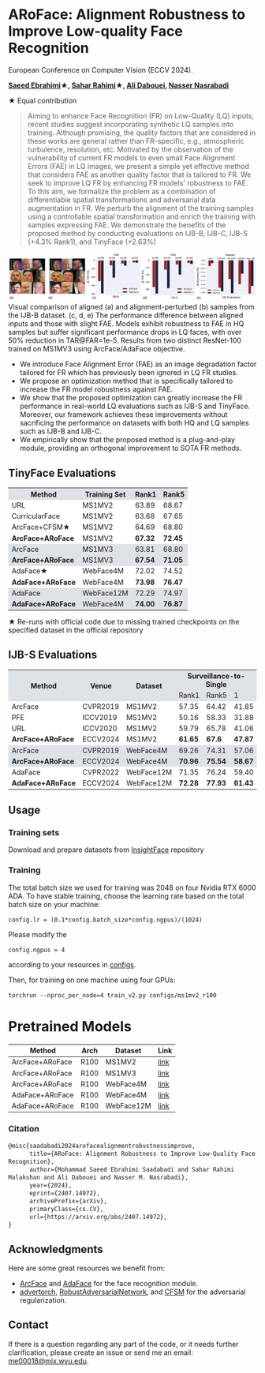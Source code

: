 # ARoFace: Alignment Robustness to Improve Low-quality Face Recognition
European Conference on Computer Vision (ECCV 2024).

**[Saeed Ebrahimi](https://msed-ebrahimi.github.io/)★, [Sahar Rahimi](https://saharr1372.github.io/)★, [Ali Dabouei](https://alldbi.github.io/), [Nasser Nasrabadi](https://scholar.google.com/citations?user=PNhUilMAAAAJ&hl=en)**

★ Equal contribution

> Aiming to enhance Face Recognition (FR) on Low-Quality (LQ) inputs, recent studies suggest incorporating synthetic LQ samples into training. Although promising, the quality factors that are considered in these works are general rather than FR-specific, e.g., atmospheric turbulence, resolution, etc.
  Motivated by the observation of the vulnerability of current FR models to even small Face Alignment Errors (FAE) in LQ images, we present a simple yet effective method that considers FAE as another quality factor that is tailored to FR. We seek to improve LQ FR by enhancing FR models' robustness to FAE. To this aim, we formalize the problem as a combination of differentiable spatial transformations and adversarial data augmentation in FR. We perturb the alignment of the training samples using a controllable spatial transformation and enrich the training with samples expressing FAE.
  We demonstrate the benefits of the proposed method by conducting evaluations on IJB-B, IJB-C, IJB-S (+4.3% Rank1), and TinyFace (+2.63%)

![Demo](assets/fig1.jpg)
Visual comparison of aligned (a) and alignment-perturbed (b) samples from the IJB-B dataset. (c, d, e) 
The performance difference between aligned inputs and those with slight FAE.
Models exhibit robustness to FAE in HQ samples but suffer significant performance drops in LQ faces, with over 50% reduction in TAR@FAR=1e-5. Results from two distinct ResNet-100 trained on MS1MV3 using ArcFace/AdaFace objective.


* We introduce Face Alignment Error (FAE) as an image degradation factor tailored for FR which has previously been ignored in LQ FR studies.
* We propose an optimization method that is specifically tailored to increase the FR model robustness against FAE.
* We show that the proposed optimization can greatly increase the FR performance in real-world LQ evaluations such as IJB-S and TinyFace. Moreover, our framework achieves these improvements without sacrificing the performance on datasets with both HQ and LQ samples such as IJB-B and IJB-C.
* We empirically show that the proposed method is a plug-and-play module, providing an orthogonal improvement to SOTA FR methods.


## TinyFace Evaluations

<table>
  <tr style="background-color: #dee2e6;">
    <th rowspan="1">Method</th>
    <th colspan="1">Training Set</th>
    <th colspan="1">Rank1</th>
    <th colspan="1">Rank5</th>
  </tr>
  <tr style="background-color: #ffffff;">
    <td>URL</td>
    <td>MS1MV2</td>
    <td>63.89</td>
    <td>68.67</td>
  </tr>
  <tr style="background-color: #ffffff;">
    <td>CurricularFace</td>
    <td>MS1MV2</td>
    <td>63.68</td>
    <td>67.65</td>
  </tr>
  <tr style="background-color: #ffffff;">
    <td>ArcFace+CFSM★</td>
    <td>MS1MV2</td>
    <td>64.69</td>
    <td>68.80</td>
  </tr>
  <tr style="background-color: #ffffff;">
    <td><b>ArcFace+ARoFace</b></td>
    <td>MS1MV2</td>
    <td><b>67.32</b></td>
    <td><b>72.45</b></td>
  </tr>
  <tr style="background-color: #dee2e6;">
    <td>ArcFace</td>
    <td>MS1MV3</td>
    <td>63.81</td>
    <td>68.80</td>
  </tr>
  <tr style="background-color: #dee2e6;">
    <td><b>ArcFace+ARoFace</b></td>
    <td>MS1MV3</td>
    <td><b>67.54</b></td>
    <td><b>71.05</b></td>
  </tr>
  <tr style="background-color: #ffffff;">
    <td>AdaFace★</td>
    <td>WebFace4M</td>
    <td>72.02</td>
    <td>74.52</td>
  </tr>
  <tr style="background-color: #ffffff;">
    <td><b>AdaFace+ARoFace</b></td>
    <td>WebFace4M</td>
    <td><b>73.98</b></td>
    <td><b>76.47</b></td>
  </tr>
  <tr style="background-color: #dee2e6;">
    <td>AdaFace</td>
    <td>WebFace12M</td>
    <td>72.29</td>
    <td>74.97</td>
  </tr>
  <tr style="background-color: #dee2e6;">
    <td><b>AdaFace+ARoFace</b></td>
    <td>WebFace4M</td>
    <td><b>74.00</b></td>
    <td><b>76.87</b></td>
  </tr>
</table>

★ Re-runs with official code due to missing trained checkpoints on the specified dataset in the official repository

## IJB-S Evaluations

<table>
  <tr style="background-color: #dee2e6;">
    <th rowspan="2">Method</th>
    <th rowspan="2">Venue</th>
    <th rowspan="2">Dataset</th>
    <th colspan="3">Surveillance-to-Single</th>
    <th colspan="3">Surveillance-to-Booking</th>
    <th colspan="3">Surveillance-to-Surveillance</th>
  </tr>
<tr style="background-color: #dee2e6;">
    <td>Rank1</td>
    <td>Rank5</td>
    <td>1</td>
    <td>Rank1</td>
    <td>Rank5</td>
    <td>1</td>
    <td>Rank1</td>
    <td>Rank5</td>
    <td>1</td>
  </tr>
  
  <tr style="background-color: #ffffff;">
    <td>ArcFace</td>
    <td>CVPR2019</td>
    <td>MS1MV2</td>
    <td>57.35</td>
    <td>64.42</td>
    <td>41.85</td>
    <td>57.36</td>
    <td>64.95</td>
    <td>41.23</td>
    <td>-</td>
    <td>-</td>
    <td>-</td>
  </tr>
  <tr style="background-color: #ffffff;">
    <td>PFE</td>
    <td>ICCV2019</td>
    <td>MS1MV2</td>
    <td>50.16</td>
    <td>58.33</td>
    <td>31.88</td>
    <td>53.60</td>
    <td>61.75</td>
    <td>35.99</td>
    <td>9.20</td>
    <td>20.82</td>
    <td>0.84</td>
  </tr>
  <tr style="background-color: #ffffff;">
    <td>URL</td>
    <td>ICCV2020</td>
    <td>MS1MV2</td>
    <td>59.79</td>
    <td>65.78</td>
    <td>41.06</td>
    <td>61.98</td>
    <td>67.12</td>
    <td>42.73</td>
    <td>-</td>
    <td>-</td>
    <td>-</td>
  </tr>
  <tr style="background-color: #ffffff;">
    <td><b>ArcFace+ARoFace</b></td>
    <td>ECCV2024</td>
    <td>MS1MV2</td>
    <td><b>61.65</b></td>
    <td><b>67.6</b></td>
    <td><b>47.87</b></td>
    <td><b>60.66</b></td>
    <td><b>67.33</b></td>
    <td><b>46.34</b></td>
    <td><b>18.31</b></td>
    <td><b>32.07</b></td>
    <td><b>2.23</b></td>
  </tr>
  
  <tr style="background-color: #dee2e6;">
    <td>ArcFace</td>
    <td>CVPR2019</td>
    <td>WebFace4M</td>
    <td>69.26</td>
    <td>74.31</td>
    <td>57.06</td>
    <td>70.31</td>
    <td>75.15</td>
    <td>56.89</td>
    <td>32.13</td>
    <td>46.67</td>
    <td>5.32</td>
  </tr>
  <tr style="background-color: #dee2e6;">
    <td><b>ArcFace+ARoFace</b></td>
    <td>ECCV2024</td>
    <td>WebFace4M</td>
    <td><b>70.96</b></td>
    <td><b>75.54</b></td>
    <td><b>58.67</b></td>
    <td><b>71.70</b></td>
    <td><b>75.24</b></td>
    <td><b>58.06</b></td>
    <td><b>32.95</b></td>
    <td><b>50.30</b></td>
    <td><b>6.81</b></td>
  </tr>
  
  <tr style="background-color: #ffffff;">
    <td>AdaFace</td>
    <td>CVPR2022</td>
    <td>WebFace12M</td>
    <td>71.35</td>
    <td>76.24</td>
    <td>59.40</td>
    <td>71.93</td>
    <td>76.56</td>
    <td>59.37</td>
    <td>36.71</td>
    <td>50.03</td>
    <td>4.62</td>
  </tr>
  <tr style="background-color: #ffffff;">
    <td><b>AdaFace+ARoFace</b></td>
    <td>ECCV2024</td>
    <td>WebFace12M</td>
    <td><b>72.28</b></td>
    <td><b>77.93</b></td>
    <td><b>61.43</b></td>
    <td><b>73.01</b></td>
    <td><b>79.11</b></td>
    <td><b>60.02</b></td>
    <td><b>40.51</b></td>
    <td><b>50.90</b></td>
    <td><b>6.37</b></td>
  </tr>
</table>

## Usage
### Training sets
Download and prepare datasets from [InsightFace](https://github.com/deepinsight/insightface/tree/master/recognition/arcface_torch) repository
### Training
The total batch size we used for training was 2048 on four Nvidia RTX 6000 ADA.
To have stable training, choose the learning rate based on the total batch size on your machine:
```
config.lr = (0.1*config.batch_size*config.ngpus)/(1024)
```
Please modify the 
```
config.ngpus = 4
```
according to your resources in [configs](configs).

Then, for training on one machine using four GPUs:
```
torchrun --nproc_per_node=4 train_v2.py configs/ms1mv2_r100
```
# Pretrained Models

| Method          | Arch | Dataset   | Link                                                                                          |
|-----------------|------|-----------|-----------------------------------------------------------------------------------------------|
| ArcFace+ARoFace | R100 | MS1MV2    | [link](https://drive.google.com/file/d/1dB407DQXYBN16pySRA0q012b2ww2CnHz/view?usp=drive_link) |
| ArcFace+ARoFace | R100  | MS1MV3    | [link](https://drive.google.com/file/d/1z_me8OshifKuLv1znk9-peTQr3pwTMUQ/view?usp=drive_link) |
| ArcFace+ARoFace | R100 | WebFace4M | [link](https://drive.google.com/file/d/1ro-x-pLGpiiQjW0jIdZAIilGQeqxRW8j/view?usp=drive_link) |
| AdaFace+ARoFace | R100 | WebFace4M | [link](https://drive.google.com/file/d/1I9dtPc_753wSMVHtkwu57RttP-Obh3Ce/view?usp=drive_link) |
| AdaFace+ARoFace | R100 | WebFace12M | [link](https://drive.google.com/file/d/1tHqcQBY5s10uxNdfGtIYmYDEKypNtOuQ/view?usp=drive_link) |

### Citation
```
@misc{saadabadi2024arofacealignmentrobustnessimprove,
      title={ARoFace: Alignment Robustness to Improve Low-Quality Face Recognition}, 
      author={Mohammad Saeed Ebrahimi Saadabadi and Sahar Rahimi Malakshan and Ali Dabouei and Nasser M. Nasrabadi},
      year={2024},
      eprint={2407.14972},
      archivePrefix={arXiv},
      primaryClass={cs.CV},
      url={https://arxiv.org/abs/2407.14972}, 
}
```

## Acknowledgments

Here are some great resources we benefit from:

* [ArcFace](https://github.com/deepinsight/insightface/tree/master/recognition/arcface_torch) and [AdaFace](https://github.com/mk-minchul/AdaFace) for the face recognition module. 
* [advertorch](https://github.com/BorealisAI/advertorch), [RobustAdversarialNetwork](https://github.com/DengpanFu/RobustAdversarialNetwork), and [CFSM](https://github.com/liufeng2915/CFSM/tree/main) for the adversarial regularization.
## Contact
If there is a question regarding any part of the code, or it needs further clarification, please create an issue or send me an email: me00018@mix.wvu.edu.
